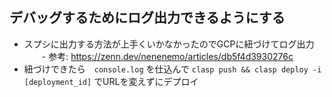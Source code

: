 ## デバッグするためにログ出力できるようにする
- スプシに出力する方法が上手くいかなかったのでGCPに紐づけてログ出力
　　- 参考: https://zenn.dev/nenenemo/articles/db5f4d3930276c
- 紐づけできたら　`console.log` を仕込んで `clasp push && clasp deploy -i [deployment_id]` でURLを変えずにデプロイ
